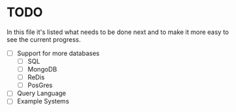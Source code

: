 # TODO

In this file it's listed what needs to be done next and to make it more easy to see the current progress.

- [ ] Support for more databases
  - [ ] SQL
  - [ ] MongoDB
  - [ ] ReDis
  - [ ] PosGres
- [ ] Query Language
- [ ] Example Systems
